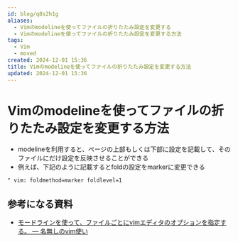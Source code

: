 ```yaml
---
id: blog/q8s2h1g
aliases:
  - Vimのmodelineを使ってファイルの折りたたみ設定を変更する
  - Vimのmodelineを使ってファイルの折りたたみ設定を変更する方法
tags:
  - Vim
  - moved
created: 2024-12-01 15:36
title: Vimのmodelineを使ってファイルの折りたたみ設定を変更する方法
updated: 2024-12-01 15:36
---
```


# Vimのmodelineを使ってファイルの折りたたみ設定を変更する方法

- modelineを利用すると、ページの上部もしくは下部に設定を記載して、そのファイルにだけ設定を反映させることができる
- 例えば、下記のように記載するとfoldの設定をmarkerに変更できる

```
" vim: foldmethod=marker foldlevel=1
```

## 参考になる資料

- [モードラインを使って、ファイルごとにvimエディタのオプションを指定する。 — 名無しのvim使い](https://nanasi.jp/articles/howto/file/modeline.html)
